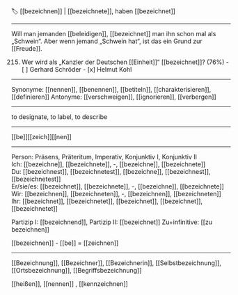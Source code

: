 🏷️ [[bezeichnen]] | [[bezeichnete]], haben [[bezeichnet]]

---
Will man jemanden [[beleidigen]], [[bezeichnet]] man ihn schon mal als „Schwein“. Aber wenn jemand „Schwein hat“, ist das ein Grund zur [[Freude]].


215. Wer wird als „Kanzler der Deutschen [[Einheit]]“ [[bezeichnet]]? (76%)
	- [ ] Gerhard Schröder
	- [x] Helmut Kohl

---
Synonyme: [[nennen]], [[benennen]], [[betiteln]], [[charakterisieren]], [[definieren]]
Antonyme: [[verschweigen]], [[ignorieren]], [[verbergen]]

---
to designate, to label, to describe

---
[[be]][[zeich]][[nen]]
   

---

Person: Präsens, Präteritum, Imperativ, Konjunktiv I, Konjunktiv II  
Ich: [[bezeichne]], [[bezeichnete]], -, [[bezeichne]], [[bezeichnete]]  
Du: [[bezeichnest]], [[bezeichnetest]], [[bezeichne]], [[bezeichnest]], [[bezeichnetest]]  
Er/sie/es: [[bezeichnet]], [[bezeichnete]], -, [[bezeichne]], [[bezeichnete]]  
Wir: [[bezeichnen]], [[bezeichneten]], -, [[bezeichnen]], [[bezeichneten]]  
Ihr: [[bezeichnet]], [[bezeichnetet]], [[bezeichnet]], [[bezeichnet]], [[bezeichnetet]]  

Partizip I: [[bezeichnend]], 
Partizip II: [[bezeichnet]]
Zu+infinitive: [[zu bezeichnen]]

[[bezeichnen]] - [[be]] = [[zeichnen]]

---
[[Bezeichnung]], [[Bezeichner]], [[Bezeichnerin]], [[Selbstbezeichnung]], [[Ortsbezeichnung]], [[Begriffsbezeichnung]]

[[heißen]], [[nennen]]
, [[kennzeichnen]]